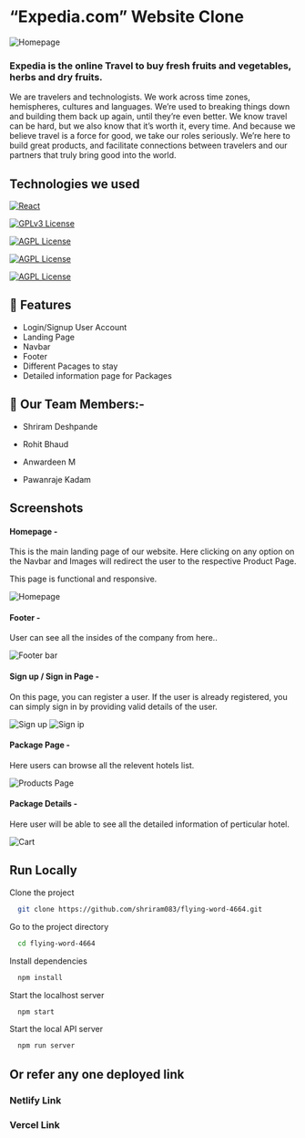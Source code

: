 # “Expedia.com” Website Clone

![Homepage ](https://github.com/shriram083/flying-word-4664/blob/master/public/screenshots/Home1.png)

### Expedia is the online Travel to buy fresh fruits and vegetables, herbs and dry fruits.

We are travelers and technologists. We work across time zones, hemispheres, cultures and languages. We’re used to breaking things down and building them back up again, until they’re even better. We know travel can be hard, but we also know that it’s worth it, every time. And because we believe travel is a force for good, we take our roles seriously. We’re here to build great products, and facilitate connections between travelers and our partners that truly bring good into the world.

## Technologies we used

[![React](<https://img.shields.io/badge/React_(17.0.2)-20232A?style=for-the-badge&logo=react&logoColor=61DAFB>)](https://reactjs.org/)

[![GPLv3 License](<https://img.shields.io/badge/Redux_(4.1.2)-593D88?style=for-the-badge&logo=redux&logoColor=white>)](https://redux.js.org/)

[![AGPL License](https://img.shields.io/badge/Chakra%20UI-3bc7bd?style=for-the-badge&logo=chakraui&logoColor=white)](https://chakra-ui.com/)

[![AGPL License](https://img.shields.io/badge/Rest_API-02303A?style=for-the-badge&logo=react-router&logoColor=white)](https://www.npmjs.com/package/json-server)

[![AGPL License](https://img.shields.io/badge/Styled-Component-orange)](https://styled-components.com/)

## 🚀 Features

- Login/Signup User Account
- Landing Page
- Navbar
- Footer
- Different Pacages to stay
- Detailed information page for Packages


## 🚀 Our Team Members:-

- Shriram Deshpande

- Rohit Bhaud

- Anwardeen M

- Pawanraje Kadam

## Screenshots

#### Homepage -

This is the main landing page of our website. Here clicking on any option on the Navbar and Images will redirect the user to the respective Product Page.

This page is functional and responsive.

![Homepage ](https://github.com/shriram083/flying-word-4664/blob/master/public/screenshots/Home1.png)

#### Footer -

User can see all the insides of the company from here..

![Footer bar](https://github.com/shriram083/flying-word-4664/blob/master/public/screenshots/Home3.png)

#### Sign up / Sign in Page -

On this page, you can register a user. If the user is already registered, you can simply sign in by providing valid details of the user.

![Sign up](https://github.com/shriram083/flying-word-4664/blob/master/public/screenshots/SignUp.png)
![Sign ip](https://github.com/shriram083/flying-word-4664/blob/master/public/screenshots/SignIn.png)

#### Package Page -

Here users can browse all the relevent hotels list.

![Products Page](https://github.com/shriram083/flying-word-4664/blob/master/public/screenshots/Package1.png)

#### Package Details -

Here user will be able to see all the detailed information of perticular hotel.

![Cart](https://github.com/shriram083/flying-word-4664/blob/master/public/screenshots/PackageDetails1.png)


## Run Locally

Clone the project

```bash
  git clone https://github.com/shriram083/flying-word-4664.git
```

Go to the project directory

```bash
  cd flying-word-4664
```

Install dependencies

```bash
  npm install
```

Start the localhost server

```bash
  npm start
```

Start the local API server

```bash
  npm run server
```

## Or refer any one deployed link

### Netlify Link



### Vercel Link


